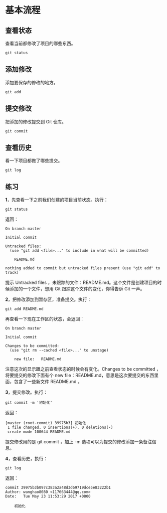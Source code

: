 # 基本流程



## 查看状态

查看当前都修改了项目的哪些东西。

```
git status
```

## 添加修改

添加要保存的修改的地方。

```
git add
```

## 提交修改

把添加的修改提交到 Git 仓库。

```
git commit
```

## 查看历史

看一下项目都做了哪些提交。

```
git log
```

## 练习

**1**，先查看一下之前我们创建的项目当前状态。执行：

```
git status
```

返回：

```
On branch master

Initial commit

Untracked files:
  (use "git add <file>..." to include in what will be committed)

    README.md

nothing added to commit but untracked files present (use "git add" to track)
```

提示 Untracked files ，未跟踪的文件：README.md。这个文件是创建项目的时候添加的一个文件，想用 Git 跟踪这个文件的变化，你得告诉 Git 一声。

**2**，把修改添加到暂存区，准备提交。执行：

```
git add README.md
```

再查看一下现在工作区的状态，会返回：

```
On branch master

Initial commit

Changes to be committed:
  (use "git rm --cached <file>..." to unstage)

    new file:   README.md
```

注意这次的显示跟之前查看状态的时候会有变化。Changes to be committed ，将要提交的修改下面有个 new file：README.md，意思是这次要提交的东西里面，包含了一些新文件  README.md 。

**3**，提交修改。执行：

```
git commit -m '初始化'
```

返回：

```
[master (root-commit) 39975b3] 初始化
 1 file changed, 0 insertions(+), 0 deletions(-)
 create mode 100644 README.md
```

提交修改用的是 git commit ，加上 -m 选项可以为提交的修改添加一条备注信息。

**4**，查看历史，执行：

```
git log
```

返回：

```
commit 39975b3b097c383a2a48d3d69719dce5e83222b1
Author: wanghao8080 <117663444@qq.com>
Date:   Tue May 23 11:53:29 2017 +0800

    初始化
```



